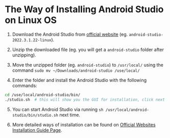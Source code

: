 # The Way of Installing Android Studio on Linux OS

1. Download the Android Studio from [official website](https://developer.android.com/studio) (eg. `android-studio-2022.3.1.22-linux`). 

2. Unzip the downloaded file (eg. you will get a `android-studio` folder after unzipping).

3. Move the unzipped folder (eg. `android-studio`) to `/usr/local/` using the command `sudo mv ~/Downloads/android-studio /use/local/`

4. Enter the folder and install the Android Studio with the following commands:
```bash
cd /use/local/android-studio/bin/
./studio.sh  # this will show you the GUI for installation, click next all the way to install it
```

5. You can start Android Studio via running `sh /usr/local/android-studio/bin/studio.sh` next time.


6. More detailed ways of installation can be found on [Official Websites Installation Guide Page](https://developer.android.com/studio/install).

